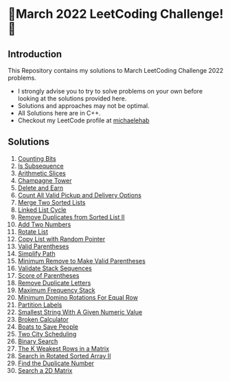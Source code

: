 # 🏅March 2022 LeetCoding Challenge! 🏅
## Introduction
This Repository contains my solutions to March LeetCoding Challenge 2022 problems.
* I strongly advise you to try to solve problems on your own before looking at the solutions provided here.
* Solutions and approaches may not be optimal.
* All Solutions here are in C++.
* Checkout my LeetCode profile at <a href="https://leetcode.com/michaelehab/">michaelehab</a>

## Solutions
1. <a href="./338.Counting-Bits.cpp">Counting Bits</a>
2. <a href="./392.Is-Subsequence.cpp">Is Subsequence</a>
3. <a href="./413.Arithmetic-Slices.cpp">Arithmetic Slices</a>
4. <a href="./799.Champagne-Tower.cpp">Champagne Tower</a>
5. <a href="./740.Delete-and-Earn.cpp">Delete and Earn</a>
6. <a href="./1359.Count-All-Valid-Pickup-and-Delivery-Options.cpp">Count All Valid Pickup and Delivery Options</a>
7. <a href="./21.Merge-Two-Sorted-Lists.cpp">Merge Two Sorted Lists</a>
8. <a href="./141.Linked-List-Cycle.cpp">Linked List Cycle</a>
9. <a href="./82.Remove-Duplicates-from-Sorted-List-II.cpp">Remove Duplicates from Sorted List II</a>
10. <a href="./2.Add-Two-Numbers.cpp">Add Two Numbers</a>
11. <a href="./61.Rotate-List.cpp">Rotate List</a>
12. <a href="./138.Copy-List-with-Random-Pointer.cpp">Copy List with Random Pointer</a>
13. <a href="./20.Valid-Parentheses.cpp">Valid Parentheses</a>
14. <a href="./71.Simplify-Path.cpp">Simplify Path</a>
15. <a href="./1249.Minimum-Remove-to-Make-Valid-Parentheses.cpp">Minimum Remove to Make Valid Parentheses</a>
16. <a href="./946.Validate-Stack-Sequences.cpp">Validate Stack Sequences</a>
17. <a href="./856.Score-of-Parentheses.cpp">Score of Parentheses</a>
18. <a href="./316.Remove-Duplicate-Letters.cpp">Remove Duplicate Letters</a>
19. <a href="./895.Maximum-Frequency-Stack.cpp">Maximum Frequency Stack</a>
20. <a href="./1007.Minimum-Domino-Rotations-For-Equal-Row.cpp">Minimum Domino Rotations For Equal Row</a>
21. <a href="./763.Partition-Labels.cpp">Partition Labels</a>
22. <a href="./1663.Smallest-String-With-A-Given-Numeric-Value.cpp">Smallest String With A Given Numeric Value</a>
23. <a href="./991.Broken-Calculator.cpp">Broken Calculator</a>
24. <a href="./881.Boats-to-Save-People.cpp">Boats to Save People</a>
25. <a href="./1029.Two-City-Scheduling.cpp">Two City Scheduling</a>
26. <a href="./704.Binary-Search.cpp">Binary Search</a>
27. <a href="./1337.The-K-Weakest-Rows-in-a-Matrix.cpp">The K Weakest Rows in a Matrix</a>
28. <a href="./81.Search-in-Rotated-Sorted-Array-II.cpp">Search in Rotated Sorted Array II</a>
29. <a href="./287.Find-the-Duplicate-Number.cpp">Find the Duplicate Number</a>
30. <a href="./74.Search-a-2D-Matrix.cpp">Search a 2D Matrix</a>
